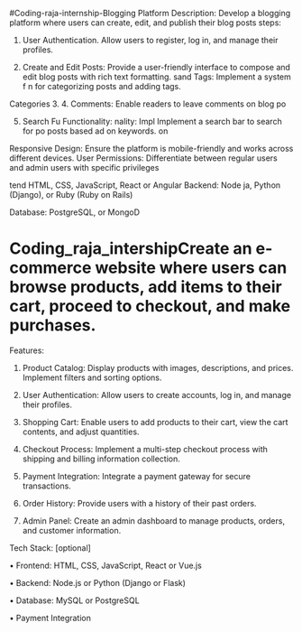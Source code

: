 #Coding-raja-internship-Blogging Platform
Description: Develop a blogging platform where users can create, edit, and publish their blog posts
steps:
  
  1. User Authentication. Allow users to register, log in, and manage their profiles.
  
  2. Create and Edit Posts: Provide a user-friendly interface to compose and edit blog posts with rich text formatting. sand Tags: Implement a system f n for categorizing posts and adding tags.
  
  Categories 3. 4. Comments: Enable readers to leave comments on blog po
  
  5. Search Fu Functionality: nality: Impl Implement a search bar to search for po posts based ad on keywords. on
  
  Responsive Design: Ensure the platform is mobile-friendly and works across different devices. User Permissions: Differentiate between regular users and admin users with specific privileges
  
  tend HTML, CSS, JavaScript, React or Angular Backend: Node ja, Python (Django), or Ruby (Ruby on Rails)
  
  Database: PostgreSQL, or MongoD

# Coding_raja_intershipCreate an e-commerce website where users can browse products, add items to their cart, proceed to checkout, and make purchases.

Features:

  1. Product Catalog: Display products with images, descriptions, and prices. Implement filters and sorting options.
  
  2. User Authentication: Allow users to create accounts, log in, and manage their profiles.
  
  3. Shopping Cart: Enable users to add products to their cart, view the cart contents, and adjust quantities.
  
  4. Checkout Process: Implement a multi-step checkout process with shipping and billing information collection.
  
  5. Payment Integration: Integrate a payment gateway for secure transactions.
  
  6. Order History: Provide users with a history of their past orders.
  
  7. Admin Panel: Create an admin dashboard to manage products, orders, and customer information.
  
  Tech Stack: [optional]
  
  • Frontend: HTML, CSS, JavaScript, React or Vue.js
  
  • Backend: Node.js or Python (Django or Flask)
  
  • Database: MySQL or PostgreSQL

  • Payment Integration

